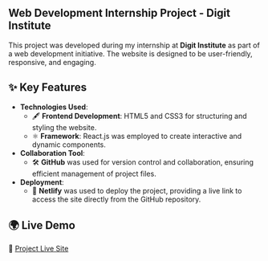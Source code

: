 ## Web Development Internship Project - Digit Institute


This project was developed during my internship at **Digit Institute** as part of a web development initiative. The website is designed to be user-friendly, responsive, and engaging.

## ✨ Key Features
- **Technologies Used**:  
  - 🖋️ **Frontend Development**: HTML5 and CSS3 for structuring and styling the website.  
  - ⚛️ **Framework**: React.js was employed to create interactive and dynamic components.  
- **Collaboration Tool**:  
  - 🛠️ **GitHub** was used for version control and collaboration, ensuring efficient management of project files.  
- **Deployment**:  
  - 🚀 **Netlify** was used to deploy the project, providing a live link to access the site directly from the GitHub repository.

## 🌍 Live Demo
🔗 [Project Live Site](YOUR_NETLIFY_LINK)
